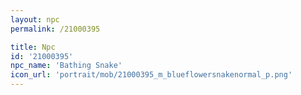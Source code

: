 ```yaml
---
layout: npc
permalink: /21000395

title: Npc
id: '21000395'
npc_name: 'Bathing Snake'
icon_url: 'portrait/mob/21000395_m_blueflowersnakenormal_p.png'
---
```

